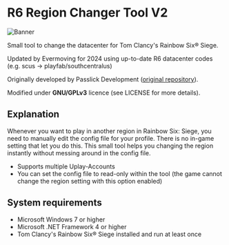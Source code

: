 # R6 Region Changer Tool V2

![Banner](https://i.imgur.com/l0SJ7RL.png)
  
Small tool to change the datacenter for Tom Clancy's Rainbow Six® Siege. 

Updated by Evermoving for 2024 using up-to-date R6 datacenter codes (e.g. scus -> playfab/southcentralus) 

Originally developed by Passlick Development ([original repository](https://github.com/npasslick/r6regionchanger)). 

Modified under **GNU/GPLv3** licence (see LICENSE for more details).

## Explanation

Whenever you want to play in another region in Rainbow Six: Siege, you need to manually edit the config file for your profile. There is no in-game setting that let you do this. This small tool helps you changing the region instantly without messing around in the config file.

- Supports multiple Uplay-Accounts
- You can set the config file to read-only within the tool (the game cannot change the region setting with this option enabled)  
  
## System requirements
- Microsoft Windows 7 or higher
- Microsoft .NET Framework 4 or higher
- Tom Clancy's Rainbow Six® Siege installed and run at least once
  
